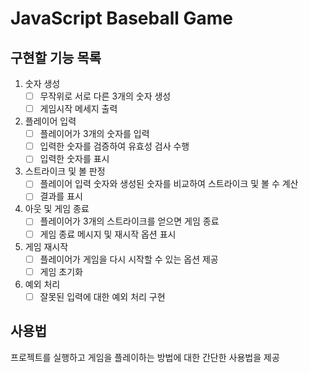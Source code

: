 # JavaScript Baseball Game

## 구현할 기능 목록

1. 숫자 생성
   - [ ] 무작위로 서로 다른 3개의 숫자 생성
   - [ ] 게임시작 메세지 출력

2. 플레이어 입력
   - [ ] 플레이어가 3개의 숫자를 입력
   - [ ] 입력한 숫자를 검증하여 유효성 검사 수행
   - [ ] 입력한 숫자를 표시

3. 스트라이크 및 볼 판정
   - [ ] 플레이어 입력 숫자와 생성된 숫자를 비교하여 스트라이크 및 볼 수 계산
   - [ ] 결과를 표시

4. 아웃 및 게임 종료
   - [ ] 플레이어가 3개의 스트라이크를 얻으면 게임 종료
   - [ ] 게임 종료 메시지 및 재시작 옵션 표시

5. 게임 재시작
   - [ ] 플레이어가 게임을 다시 시작할 수 있는 옵션 제공
   - [ ] 게임 초기화

6. 예외 처리
   - [ ] 잘못된 입력에 대한 예외 처리 구현

## 사용법
프로젝트를 실행하고 게임을 플레이하는 방법에 대한 간단한 사용법을 제공
